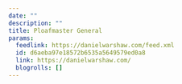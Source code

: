 ```yaml
---
date: ""
description: ""
title: Ploafmaster General
params:
  feedlink: https://danielwarshaw.com/feed.xml
  id: d6aeba97e18572b6535a5649579ed0a8
  link: https://danielwarshaw.com/
  blogrolls: []
---
```


